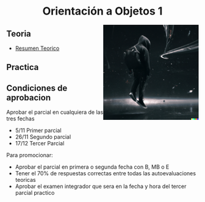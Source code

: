 <h1 align="center">  Orientación a Objetos 1</h1>

<p><img width="250" align='right' src="img/3.png"></p>

##  Teoria

- [Resumen Teorico](/Documentos/Teoria.md)

##  Practica 

## Condiciones de aprobacion

Aprobar el parcial en cualquiera de las tres fechas

- 5/11 Primer parcial
- 26/11 Segundo parcial
- 17/12 Tercer Parcial

Para promocionar: 
- Aprobar el parcial en primera o segunda fecha con B, MB o E
- Tener el 70% de respuestas correctas entre todas las autoevaluaciones teoricas 
- Aprobar el examen integrador que sera en la fecha y hora del tercer parcial practico